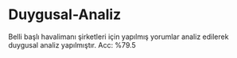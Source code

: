 # Duygusal-Analiz
Belli başlı havalimanı şirketleri için yapılmış yorumlar analiz edilerek duygusal analiz yapılmıştır. Acc: %79.5
